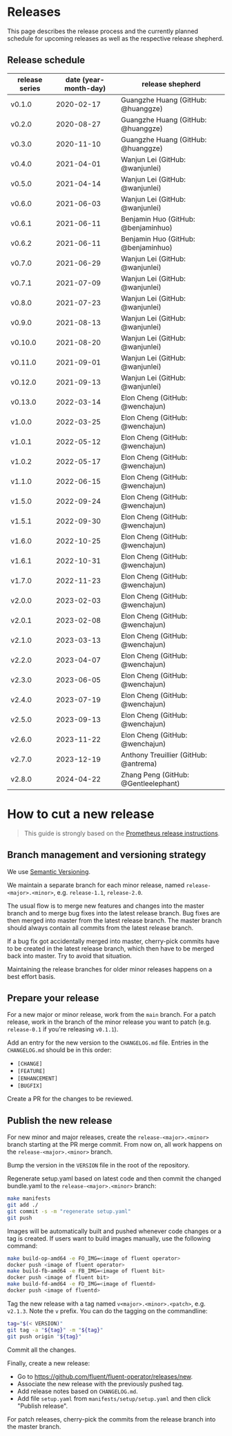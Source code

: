# Releases

This page describes the release process and the currently planned schedule for upcoming releases as well as the respective release shepherd.

## Release schedule

| release series | date  (year-month-day) | release shepherd                      |
|----------------|------------------------|---------------------------------------|
| v0.1.0         | 2020-02-17             | Guangzhe Huang (GitHub: @huanggze)    |
| v0.2.0         | 2020-08-27             | Guangzhe Huang (GitHub: @huanggze)    |
| v0.3.0         | 2020-11-10             | Guangzhe Huang (GitHub: @huanggze)    |
| v0.4.0         | 2021-04-01             | Wanjun Lei (GitHub: @wanjunlei)       |
| v0.5.0         | 2021-04-14             | Wanjun Lei (GitHub: @wanjunlei)       |
| v0.6.0         | 2021-06-03             | Wanjun Lei (GitHub: @wanjunlei)       |
| v0.6.1         | 2021-06-11             | Benjamin Huo (GitHub: @benjaminhuo)   |
| v0.6.2         | 2021-06-11             | Benjamin Huo (GitHub: @benjaminhuo)   |
| v0.7.0         | 2021-06-29             | Wanjun Lei (GitHub: @wanjunlei)       |
| v0.7.1         | 2021-07-09             | Wanjun Lei (GitHub: @wanjunlei)       |
| v0.8.0         | 2021-07-23             | Wanjun Lei (GitHub: @wanjunlei)       |
| v0.9.0         | 2021-08-13             | Wanjun Lei (GitHub: @wanjunlei)       |
| v0.10.0        | 2021-08-20             | Wanjun Lei (GitHub: @wanjunlei)       |
| v0.11.0        | 2021-09-01             | Wanjun Lei (GitHub: @wanjunlei)       |
| v0.12.0        | 2021-09-13             | Wanjun Lei (GitHub: @wanjunlei)       |
| v0.13.0        | 2022-03-14             | Elon Cheng (GitHub: @wenchajun)       |
| v1.0.0         | 2022-03-25             | Elon Cheng (GitHub: @wenchajun)       |
| v1.0.1         | 2022-05-12             | Elon Cheng (GitHub: @wenchajun)       |
| v1.0.2         | 2022-05-17             | Elon Cheng (GitHub: @wenchajun)       |
| v1.1.0         | 2022-06-15             | Elon Cheng (GitHub: @wenchajun)       |
| v1.5.0         | 2022-09-24             | Elon Cheng (GitHub: @wenchajun)       |
| v1.5.1         | 2022-09-30             | Elon Cheng (GitHub: @wenchajun)       |
| v1.6.0         | 2022-10-25             | Elon Cheng (GitHub: @wenchajun)       |
| v1.6.1         | 2022-10-31             | Elon Cheng (GitHub: @wenchajun)       |
| v1.7.0         | 2022-11-23             | Elon Cheng (GitHub: @wenchajun)       |
| v2.0.0         | 2023-02-03             | Elon Cheng (GitHub: @wenchajun)       |
| v2.0.1         | 2023-02-08             | Elon Cheng (GitHub: @wenchajun)       |
| v2.1.0         | 2023-03-13             | Elon Cheng (GitHub: @wenchajun)       |
| v2.2.0         | 2023-04-07             | Elon Cheng (GitHub: @wenchajun)       |
| v2.3.0         | 2023-06-05             | Elon Cheng (GitHub: @wenchajun)       |
| v2.4.0         | 2023-07-19             | Elon Cheng (GitHub: @wenchajun)       |
| v2.5.0         | 2023-09-13             | Elon Cheng (GitHub: @wenchajun)       |
| v2.6.0         | 2023-11-22             | Elon Cheng (GitHub: @wenchajun)       |
| v2.7.0         | 2023-12-19             | Anthony Treuillier (GitHub: @antrema) |
| v2.8.0         | 2024-04-22             | Zhang Peng (GitHub: @Gentleelephant)  |

# How to cut a new release

> This guide is strongly based on the [Prometheus release instructions](https://github.com/prometheus/prometheus/blob/master/RELEASE.md).

## Branch management and versioning strategy

We use [Semantic Versioning](http://semver.org/).

We maintain a separate branch for each minor release, named `release-<major>.<minor>`, e.g. `release-1.1`, `release-2.0`.

The usual flow is to merge new features and changes into the master branch and to merge bug fixes into the latest release branch. Bug fixes are then merged into master from the latest release branch. The master branch should always contain all commits from the latest release branch.

If a bug fix got accidentally merged into master, cherry-pick commits have to be created in the latest release branch, which then have to be merged back into master. Try to avoid that situation.

Maintaining the release branches for older minor releases happens on a best effort basis.

## Prepare your release

For a new major or minor release, work from the `main` branch. For a patch release, work in the branch of the minor release you want to patch (e.g. `release-0.1` if you're releasing `v0.1.1`).

Add an entry for the new version to the `CHANGELOG.md` file. Entries in the `CHANGELOG.md` should be in this order:

* `[CHANGE]`
* `[FEATURE]`
* `[ENHANCEMENT]`
* `[BUGFIX]`

Create a PR for the changes to be reviewed.

## Publish the new release

For new minor and major releases, create the `release-<major>.<minor>` branch starting at the PR merge commit.
From now on, all work happens on the `release-<major>.<minor>` branch.

Bump the version in the `VERSION` file in the root of the repository.

Regenerate setup.yaml based on latest code and then commit the changed bundle.yaml to the `release-<major>.<minor>` branch:
```bash
make manifests
git add ./
git commit -s -m "regenerate setup.yaml"
git push
```

Images will be automatically built and pushed whenever code changes or a tag is created. If users want to build images manually, use the following command:

```bash
make build-op-amd64 -e FO_IMG=<image of fluent operator>
docker push <image of fluent operator>
make build-fb-amd64 -e FB_IMG=<image of fluent bit>
docker push <image of fluent bit>
make build-fd-amd64 -e FD_IMG=<image of fluentd>
docker push <image of fluentd>
```

Tag the new release with a tag named `v<major>.<minor>.<patch>`, e.g. `v2.1.3`. Note the `v` prefix. You can do the tagging on the commandline:

```bash
tag="$(< VERSION)"
git tag -a "${tag}" -m "${tag}"
git push origin "${tag}"
```
Commit all the changes.

Finally, create a new release:

- Go to https://github.com/fluent/fluent-operator/releases/new.
- Associate the new release with the previously pushed tag.
- Add release notes based on `CHANGELOG.md`.
- Add file `setup.yaml` from `manifests/setup/setup.yaml` and then click "Publish release".

For patch releases, cherry-pick the commits from the release branch into the master branch.
